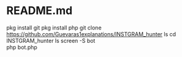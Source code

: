 # README.md
pkg install git
  pkg install php 
   git clone https://github.com/Guevaras1explanations/INSTGRAM_hunter 
 ls
  cd INSTGRAM_hunter 
 ls 
 screen -S bot  
php bot.php

